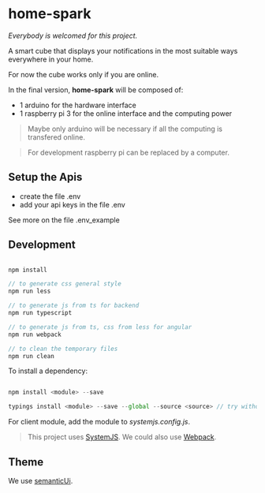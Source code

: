 # home-spark

*Everybody is welcomed for this project.*

A smart cube that displays your notifications in the most suitable ways everywhere in your home.

For now the cube works only if you are online.

In the final version, **home-spark** will be composed of:

* 1 arduino for the hardware interface
* 1 raspberry pi 3 for the online interface and the computing power

> Maybe only arduino will be necessary if all the computing is transfered online.

> For development raspberry pi can be replaced by a computer.



## Setup the Apis

* create the file .env
* add your api keys in the file .env

See more on the file .env_example

## Development

```javascript

npm install

// to generate css general style
npm run less

// to generate js from ts for backend
npm run typescript

// to generate js from ts, css from less for angular
npm run webpack

// to clean the temporary files
npm run clean

```

To install a dependency:

```javascript

npm install <module> --save

typings install <module> --save --global --source <source> // try without argument source, typins will make you proposition
```

For client module, add the module to *systemjs.config.js*.

> This project uses [SystemJS](https://github.com/systemjs/systemjs/blob/master/docs/config-api.md). We could also use [Webpack](https://angular.io/docs/ts/latest/guide/webpack.html).

## Theme

We use [semanticUi](http://semantic-ui.com/).

